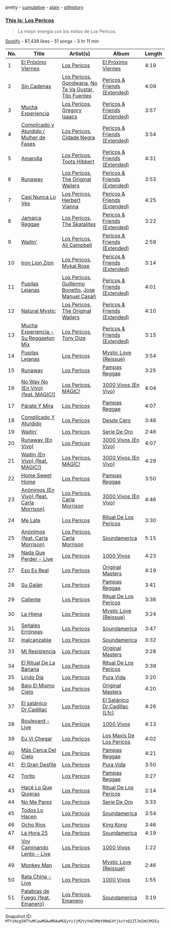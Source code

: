 pretty - [cumulative](/playlists/cumulative/37i9dQZF1DWXPkHOSaSEjs.md) - [plain](/playlists/plain/37i9dQZF1DWXPkHOSaSEjs) - [githistory](https://github.githistory.xyz/mackorone/spotify-playlist-archive/blob/main/playlists/plain/37i9dQZF1DWXPkHOSaSEjs)

### [This Is: Los Pericos](https://open.spotify.com/playlist/37i9dQZF1DWXPkHOSaSEjs)

> La mejor energía con los éxitos de Los Pericos.

[Spotify](https://open.spotify.com/user/spotify) - 87,439 likes - 51 songs - 3 hr 11 min

| No. | Title | Artist(s) | Album | Length |
|---|---|---|---|---|
| 1 | [El Próximo Viernes](https://open.spotify.com/track/4DuOAJZhVrzH1mrIePb2tO) | [Los Pericos](https://open.spotify.com/artist/7FnZWGw9lwOr7WzieTKEPR) | [El Próximo Viernes](https://open.spotify.com/album/2nZfBiQN0iuWmUvsyRMpfA) | 4:19 |
| 2 | [Sin Cadenas](https://open.spotify.com/track/3OGrHwhWCxKI4gvgvUNfJU) | [Los Pericos](https://open.spotify.com/artist/7FnZWGw9lwOr7WzieTKEPR), [Gondwana](https://open.spotify.com/artist/4nSgEvZncnC5oNPVrtwnLd), [No Te Va Gustar](https://open.spotify.com/artist/4ZDoy7AWNgQVmX7T0u0B1j), [Tito Fuentes](https://open.spotify.com/artist/50TYc0wXVPLyb6k5PkR8Lo) | [Pericos & Friends \(Extended\)](https://open.spotify.com/album/4IIfIS47aChs97w8hrgCcY) | 4:09 |
| 3 | [Mucha Experiencia](https://open.spotify.com/track/1WPpq70NfAFU5wEoDxydOF) | [Los Pericos](https://open.spotify.com/artist/7FnZWGw9lwOr7WzieTKEPR), [Gregory Isaacs](https://open.spotify.com/artist/6QHu71f8LLeT8n0GzfbYFc) | [Pericos & Friends \(Extended\)](https://open.spotify.com/album/4IIfIS47aChs97w8hrgCcY) | 3:57 |
| 4 | [Complicado y Aturdido / Mulher de Fases](https://open.spotify.com/track/1RwyaGC8a8K4hRU6c0Ezlr) | [Los Pericos](https://open.spotify.com/artist/7FnZWGw9lwOr7WzieTKEPR), [Cidade Negra](https://open.spotify.com/artist/4cx31cxKTg5L8blZE24qfZ) | [Pericos & Friends \(Extended\)](https://open.spotify.com/album/4IIfIS47aChs97w8hrgCcY) | 3:54 |
| 5 | [Amandla](https://open.spotify.com/track/5Ffi4GZt34CgxfFc2f68eZ) | [Los Pericos](https://open.spotify.com/artist/7FnZWGw9lwOr7WzieTKEPR), [Toots Hibbert](https://open.spotify.com/artist/6McXmoIhUTNwdyzXBLWAG2) | [Pericos & Friends \(Extended\)](https://open.spotify.com/album/4IIfIS47aChs97w8hrgCcY) | 4:31 |
| 6 | [Runaway](https://open.spotify.com/track/3V1nbdsidwtTMU2U6SJvo9) | [Los Pericos](https://open.spotify.com/artist/7FnZWGw9lwOr7WzieTKEPR), [The Original Wailers](https://open.spotify.com/artist/5OjaCQpOgXRm51CdZzLAHW) | [Pericos & Friends \(Extended\)](https://open.spotify.com/album/4IIfIS47aChs97w8hrgCcY) | 3:53 |
| 7 | [Casi Nunca Lo Ves](https://open.spotify.com/track/52BkhQFJHT4Ri4cRhfjqmk) | [Los Pericos](https://open.spotify.com/artist/7FnZWGw9lwOr7WzieTKEPR), [Herbert Vianna](https://open.spotify.com/artist/1I3wpGfguTwQmBLtqw2H7A) | [Pericos & Friends \(Extended\)](https://open.spotify.com/album/4IIfIS47aChs97w8hrgCcY) | 4:25 |
| 8 | [Jamaica Reggae](https://open.spotify.com/track/4mgkrNK78DC4AsBsAmwgLQ) | [Los Pericos](https://open.spotify.com/artist/7FnZWGw9lwOr7WzieTKEPR), [The Skatalites](https://open.spotify.com/artist/4og9jrin5xH5JiFPbeGUPb) | [Pericos & Friends \(Extended\)](https://open.spotify.com/album/4IIfIS47aChs97w8hrgCcY) | 3:22 |
| 9 | [Waitin'](https://open.spotify.com/track/3kPy0J23vePzbzxRHUjxoW) | [Los Pericos](https://open.spotify.com/artist/7FnZWGw9lwOr7WzieTKEPR), [Ali Campbell](https://open.spotify.com/artist/0gYuavkgXQapJXmASabd2o) | [Pericos & Friends \(Extended\)](https://open.spotify.com/album/4IIfIS47aChs97w8hrgCcY) | 2:59 |
| 10 | [Iron Lion Zion](https://open.spotify.com/track/04v8VFmiOXN0tlTihyPEp7) | [Los Pericos](https://open.spotify.com/artist/7FnZWGw9lwOr7WzieTKEPR), [Mykal Rose](https://open.spotify.com/artist/5wdQ2IkL8WASlcyt0x2s8Q) | [Pericos & Friends \(Extended\)](https://open.spotify.com/album/4IIfIS47aChs97w8hrgCcY) | 3:14 |
| 11 | [Pupilas Lejanas](https://open.spotify.com/track/5DJikjolacnZr2la5dJn3K) | [Los Pericos](https://open.spotify.com/artist/7FnZWGw9lwOr7WzieTKEPR), [Guillermo Bonetto](https://open.spotify.com/artist/1rijasyRtILod4s1wmI78L), [Jose Manuel Casañ](https://open.spotify.com/artist/0bdRDvQm4a9w5U9yvwfzON) | [Pericos & Friends \(Extended\)](https://open.spotify.com/album/4IIfIS47aChs97w8hrgCcY) | 4:01 |
| 12 | [Natural Mystic](https://open.spotify.com/track/4Jw5doedGvkV1ZsB9g1Be1) | [Los Pericos](https://open.spotify.com/artist/7FnZWGw9lwOr7WzieTKEPR), [The Original Wailers](https://open.spotify.com/artist/5OjaCQpOgXRm51CdZzLAHW) | [Pericos & Friends \(Extended\)](https://open.spotify.com/album/4IIfIS47aChs97w8hrgCcY) | 4:10 |
| 13 | [Mucha Experiencia \- Su Reggaeton Mix](https://open.spotify.com/track/2fDS9RVbESui1ufoov4nGJ) | [Los Pericos](https://open.spotify.com/artist/7FnZWGw9lwOr7WzieTKEPR), [Tony Dize](https://open.spotify.com/artist/3LKXWvXFWrkwUzJWxzwVpW) | [Pericos & Friends \(Extended\)](https://open.spotify.com/album/4IIfIS47aChs97w8hrgCcY) | 3:15 |
| 14 | [Pupilas Lejanas](https://open.spotify.com/track/4LJyVZnitp3nJI3gSSFhi4) | [Los Pericos](https://open.spotify.com/artist/7FnZWGw9lwOr7WzieTKEPR) | [Mystic Love \(Reissue\)](https://open.spotify.com/album/3GYWqJzLFjyUemww6zeaW9) | 3:54 |
| 15 | [Runaway](https://open.spotify.com/track/2lqFwTECuP5VNUvzzotxWo) | [Los Pericos](https://open.spotify.com/artist/7FnZWGw9lwOr7WzieTKEPR) | [Pampas Reggae](https://open.spotify.com/album/5UT1U06RzF2hWq6d7SGaTn) | 3:25 |
| 16 | [No Way No \(En Vivo\) \(feat\. MAGIC!\)](https://open.spotify.com/track/1XTL4lvBVWxcbtR9hWhS6q) | [Los Pericos](https://open.spotify.com/artist/7FnZWGw9lwOr7WzieTKEPR), [MAGIC!](https://open.spotify.com/artist/0DxeaLnv6SyYk2DOqkLO8c) | [3000 Vivos \(En Vivo\)](https://open.spotify.com/album/7G7RCFtdv9cTAmOijHn0j1) | 4:04 |
| 17 | [Párate Y Mira](https://open.spotify.com/track/0bhzdFuUaNH7QV3c2ZKGOK) | [Los Pericos](https://open.spotify.com/artist/7FnZWGw9lwOr7WzieTKEPR) | [Pampas Reggae](https://open.spotify.com/album/5UT1U06RzF2hWq6d7SGaTn) | 4:07 |
| 18 | [Complicado Y Aturdido](https://open.spotify.com/track/7g57YDkjFrNecn0sbXN3GI) | [Los Pericos](https://open.spotify.com/artist/7FnZWGw9lwOr7WzieTKEPR) | [Desde Cero](https://open.spotify.com/album/7dbBLrH3VJ3zrKHkL6vtUa) | 3:48 |
| 19 | [Waitin'](https://open.spotify.com/track/7u9PRDogx5uVMFYRCsD1Dm) | [Los Pericos](https://open.spotify.com/artist/7FnZWGw9lwOr7WzieTKEPR) | [Serie De Oro](https://open.spotify.com/album/1SdOnqeKXxOKAU6rVbS0z5) | 2:48 |
| 20 | [Runaway \(En Vivo\)](https://open.spotify.com/track/2PMSOgAP1A2TYbRqGCS9ak) | [Los Pericos](https://open.spotify.com/artist/7FnZWGw9lwOr7WzieTKEPR) | [3000 Vivos \(En Vivo\)](https://open.spotify.com/album/7G7RCFtdv9cTAmOijHn0j1) | 4:07 |
| 21 | [Waitin \(En Vivo\) \(feat\. MAGIC!\)](https://open.spotify.com/track/2wwp7vBI2TUGhIbwa3GBSH) | [Los Pericos](https://open.spotify.com/artist/7FnZWGw9lwOr7WzieTKEPR), [MAGIC!](https://open.spotify.com/artist/0DxeaLnv6SyYk2DOqkLO8c) | [3000 Vivos \(En Vivo\)](https://open.spotify.com/album/7G7RCFtdv9cTAmOijHn0j1) | 4:29 |
| 22 | [Home Sweet Home](https://open.spotify.com/track/7IgcKZZNLZH7Mbe3tBeOX3) | [Los Pericos](https://open.spotify.com/artist/7FnZWGw9lwOr7WzieTKEPR) | [Pampas Reggae](https://open.spotify.com/album/5UT1U06RzF2hWq6d7SGaTn) | 3:50 |
| 23 | [Anónimos \(En Vivo\) \(feat\. Carla Morrison\)](https://open.spotify.com/track/7wbVFxOfhc6VXjSiN8Ri7h) | [Los Pericos](https://open.spotify.com/artist/7FnZWGw9lwOr7WzieTKEPR), [Carla Morrison](https://open.spotify.com/artist/0XK6kT7xcZAlcYrNjOgzJe) | [3000 Vivos \(En Vivo\)](https://open.spotify.com/album/7G7RCFtdv9cTAmOijHn0j1) | 4:46 |
| 24 | [Me Late](https://open.spotify.com/track/3wRBEsV5bfjV5uktXnODJr) | [Los Pericos](https://open.spotify.com/artist/7FnZWGw9lwOr7WzieTKEPR) | [Ritual De Los Pericos](https://open.spotify.com/album/0BLRRSjs02ejUyDDIfYRSb) | 3:30 |
| 25 | [Anónimos \(feat\. Carla Morrison\)](https://open.spotify.com/track/6pKADEM7gx8EZ6UypMUzyd) | [Los Pericos](https://open.spotify.com/artist/7FnZWGw9lwOr7WzieTKEPR), [Carla Morrison](https://open.spotify.com/artist/0XK6kT7xcZAlcYrNjOgzJe) | [Soundamerica](https://open.spotify.com/album/2SZTxfMc8EOjUJnPIVORWI) | 5:15 |
| 26 | [Nada Que Perder \- Live](https://open.spotify.com/track/1XkBIrIQN5NoREiSyaTAmI) | [Los Pericos](https://open.spotify.com/artist/7FnZWGw9lwOr7WzieTKEPR) | [1000 Vivos](https://open.spotify.com/album/5wqv1v2PMphDkY5b7ASoPR) | 4:23 |
| 27 | [Eso Es Real](https://open.spotify.com/track/41q1EtcABxvWD29Nzr6i0p) | [Los Pericos](https://open.spotify.com/artist/7FnZWGw9lwOr7WzieTKEPR) | [Original Masters](https://open.spotify.com/album/5aGLZiyhur5ThPT5E5az9k) | 4:19 |
| 28 | [Su Galán](https://open.spotify.com/track/1ArOL4ldJO9IWcAEZKH7Jq) | [Los Pericos](https://open.spotify.com/artist/7FnZWGw9lwOr7WzieTKEPR) | [Pampas Reggae](https://open.spotify.com/album/5UT1U06RzF2hWq6d7SGaTn) | 3:41 |
| 29 | [Caliente](https://open.spotify.com/track/2y5cE5IR8Yd7So3tKhdIMC) | [Los Pericos](https://open.spotify.com/artist/7FnZWGw9lwOr7WzieTKEPR) | [Ritual De Los Pericos](https://open.spotify.com/album/0BLRRSjs02ejUyDDIfYRSb) | 3:36 |
| 30 | [La Hiena](https://open.spotify.com/track/7aW0biSvi7hOo1tSE4rExD) | [Los Pericos](https://open.spotify.com/artist/7FnZWGw9lwOr7WzieTKEPR) | [Mystic Love \(Reissue\)](https://open.spotify.com/album/3GYWqJzLFjyUemww6zeaW9) | 3:24 |
| 31 | [Señales Erróneas](https://open.spotify.com/track/39hge514fnHZ5VUXdkl8Nd) | [Los Pericos](https://open.spotify.com/artist/7FnZWGw9lwOr7WzieTKEPR) | [Soundamerica](https://open.spotify.com/album/2SZTxfMc8EOjUJnPIVORWI) | 3:47 |
| 32 | [Inalcanzable](https://open.spotify.com/track/2dGhvwIJFrNTvXraMAhcm0) | [Los Pericos](https://open.spotify.com/artist/7FnZWGw9lwOr7WzieTKEPR) | [Soundamerica](https://open.spotify.com/album/2SZTxfMc8EOjUJnPIVORWI) | 3:32 |
| 33 | [Mi Resistencia](https://open.spotify.com/track/6VAhpWnzXDPp9cVZxQLk1U) | [Los Pericos](https://open.spotify.com/artist/7FnZWGw9lwOr7WzieTKEPR) | [Original Masters](https://open.spotify.com/album/5aGLZiyhur5ThPT5E5az9k) | 3:28 |
| 34 | [El Ritual De La Banana](https://open.spotify.com/track/1LeGL6sChxxaQbFhKknOcG) | [Los Pericos](https://open.spotify.com/artist/7FnZWGw9lwOr7WzieTKEPR) | [Ritual De Los Pericos](https://open.spotify.com/album/0BLRRSjs02ejUyDDIfYRSb) | 3:39 |
| 35 | [Lindo Día](https://open.spotify.com/track/3tvN68IMEG2mPWZGlHJgLl) | [Los Pericos](https://open.spotify.com/artist/7FnZWGw9lwOr7WzieTKEPR) | [Pura Vida](https://open.spotify.com/album/2uehSDVyhBGGHygslmy1ls) | 3:20 |
| 36 | [Bajo El Mismo Cielo](https://open.spotify.com/track/6hfvDIxS8Bs48zhNso3ni1) | [Los Pericos](https://open.spotify.com/artist/7FnZWGw9lwOr7WzieTKEPR) | [Original Masters](https://open.spotify.com/album/5aGLZiyhur5ThPT5E5az9k) | 4:20 |
| 37 | [El satánico Dr.Cadillac](https://open.spotify.com/track/1X3zDYO8bqE0eIQ3TdtQ6w) | [Los Pericos](https://open.spotify.com/artist/7FnZWGw9lwOr7WzieTKEPR) | [El Satánico Dr.Cadillac \(Lfc\)](https://open.spotify.com/album/0Q2jz2kiErvsDCuhcdCqRK) | 4:26 |
| 38 | [Boulevard \- Live](https://open.spotify.com/track/0a7DgM90xUXYZCgArsEIuA) | [Los Pericos](https://open.spotify.com/artist/7FnZWGw9lwOr7WzieTKEPR) | [1000 Vivos](https://open.spotify.com/album/5wqv1v2PMphDkY5b7ASoPR) | 4:13 |
| 39 | [Eu Vi Chegar](https://open.spotify.com/track/70Ked5bJ0LsDIurJD56Zsw) | [Los Pericos](https://open.spotify.com/artist/7FnZWGw9lwOr7WzieTKEPR) | [Los Maxis De Los Pericos](https://open.spotify.com/album/0kmgtWaOe1dzJerZNxtoOm) | 4:02 |
| 40 | [Más Cerca Del Cielo](https://open.spotify.com/track/0KR6PIy3kqzmXh8FnkRfn8) | [Los Pericos](https://open.spotify.com/artist/7FnZWGw9lwOr7WzieTKEPR) | [Pampas Reggae](https://open.spotify.com/album/5UT1U06RzF2hWq6d7SGaTn) | 4:21 |
| 41 | [El Gran Desfile](https://open.spotify.com/track/5OJq5JQ2D5HRjryqHzcdN2) | [Los Pericos](https://open.spotify.com/artist/7FnZWGw9lwOr7WzieTKEPR) | [Pura Vida](https://open.spotify.com/album/2uehSDVyhBGGHygslmy1ls) | 3:50 |
| 42 | [Torito](https://open.spotify.com/track/6XZuWOLd3KQ17ZqbNp6aF2) | [Los Pericos](https://open.spotify.com/artist/7FnZWGw9lwOr7WzieTKEPR) | [Pampas Reggae](https://open.spotify.com/album/5UT1U06RzF2hWq6d7SGaTn) | 3:27 |
| 43 | [Hacé Lo Que Quieras](https://open.spotify.com/track/6OpPgur1kwNnAr8Y7tdaMo) | [Los Pericos](https://open.spotify.com/artist/7FnZWGw9lwOr7WzieTKEPR) | [Ritual De Los Pericos](https://open.spotify.com/album/0BLRRSjs02ejUyDDIfYRSb) | 2:14 |
| 44 | [No Me Pares](https://open.spotify.com/track/3HVlLJUSxerXA1F6x9xtlJ) | [Los Pericos](https://open.spotify.com/artist/7FnZWGw9lwOr7WzieTKEPR) | [Serie De Oro](https://open.spotify.com/album/1SdOnqeKXxOKAU6rVbS0z5) | 3:33 |
| 45 | [Todos Lo Hacen](https://open.spotify.com/track/15YxQngUxvhImUXb9PxBb0) | [Los Pericos](https://open.spotify.com/artist/7FnZWGw9lwOr7WzieTKEPR) | [Soundamerica](https://open.spotify.com/album/2SZTxfMc8EOjUJnPIVORWI) | 3:54 |
| 46 | [Ocho Ríos](https://open.spotify.com/track/5axeeFo6ETWDWrtegFmwQ1) | [Los Pericos](https://open.spotify.com/artist/7FnZWGw9lwOr7WzieTKEPR) | [King Kong](https://open.spotify.com/album/1f19N0IA8DvKQqjhLUbJpK) | 3:46 |
| 47 | [La Hora 25](https://open.spotify.com/track/0MsFSojKXUkCTOJzLldLnC) | [Los Pericos](https://open.spotify.com/artist/7FnZWGw9lwOr7WzieTKEPR) | [Soundamerica](https://open.spotify.com/album/2SZTxfMc8EOjUJnPIVORWI) | 4:19 |
| 48 | [Voy Caminando Lento \- Live](https://open.spotify.com/track/7yEbY15xQmLCEstpmx6W5z) | [Los Pericos](https://open.spotify.com/artist/7FnZWGw9lwOr7WzieTKEPR) | [1000 Vivos](https://open.spotify.com/album/5wqv1v2PMphDkY5b7ASoPR) | 1:22 |
| 49 | [Monkey Man](https://open.spotify.com/track/47kOyApVjpeMNWOeIaTnJw) | [Los Pericos](https://open.spotify.com/artist/7FnZWGw9lwOr7WzieTKEPR) | [Mystic Love \(Reissue\)](https://open.spotify.com/album/3GYWqJzLFjyUemww6zeaW9) | 2:46 |
| 50 | [Rata China \- Live](https://open.spotify.com/track/1gcvVJO6c9l8g5dExldA6j) | [Los Pericos](https://open.spotify.com/artist/7FnZWGw9lwOr7WzieTKEPR) | [1000 Vivos](https://open.spotify.com/album/5wqv1v2PMphDkY5b7ASoPR) | 1:55 |
| 51 | [Palabras de Fuego \(feat\. Emanero\)](https://open.spotify.com/track/7LlLoe454Qj8R57mMa2Nc4) | [Los Pericos](https://open.spotify.com/artist/7FnZWGw9lwOr7WzieTKEPR), [Emanero](https://open.spotify.com/artist/2BTS8Np1YzPQuXjgdlqsBB) | [Soundamerica](https://open.spotify.com/album/2SZTxfMc8EOjUJnPIVORWI) | 3:19 |

Snapshot ID: `MTYzNzg5NTYwMCwwMDAwMDAwMGEyYzJjM2YyYmE5MmY0NmE4YjkxYzQ1ZTJmZmU3M2Ey`
